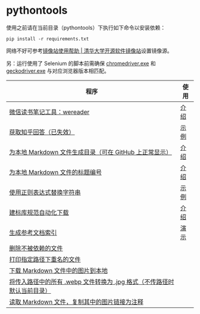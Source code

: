 # pythontools

使用之前请在当前目录（pythontools）下执行如下命令以安装依赖：

<!-- 依赖文件更新命令（确保安装了 pipreqs）：pipreqs ./ --encoding=utf8 --force -->

```
pip install -r requirements.txt
```

网络不好可参考[镜像站使用帮助 \| 清华大学开源软件镜像站](https://mirrors.tuna.tsinghua.edu.cn/help/pypi/)设置镜像源。

另：运行使用了 Selenium 的脚本前需确保 [chromedriver.exe](utils/chromedriver.exe) 和 [geckodriver.exe](utils/geckodriver.exe) 与对应浏览器版本相匹配。

| 程序                                                         | 使用                                                         |
| ------------------------------------------------------------ | ------------------------------------------------------------ |
| [微信读书笔记工具：wereader](wereader)                       | [介绍](https://www.cnblogs.com/Higurashi-kagome/p/12872060.html) |
| [获取知乎回答（已失效）](zhihu)                              | [示例](zhihu/README.md)                                      |
| [为本地 Markdown 文件生成目录（可在 GitHub 上正常显示）](text/toc.py) | [介绍](https://www.cnblogs.com/Higurashi-kagome/p/12724993.html) |
| [为本地 Markdown 文件的标题编号](text/title_number.py)       | [介绍](https://www.cnblogs.com/Higurashi-kagome/p/12747857.html) |
| [使用正则表达式替换字符串](text/str_replace.py)              | [示例](demo/str_replace.md)                                  |
| [建标库规范自动化下载](spider/jianbiaoku/jianbiaoku.py)      | [介绍](https://www.cnblogs.com/Higurashi-kagome/p/15242418.html) |
| [生成参考文档索引](text/references_doc/references_doc.py)    | [演示](text/references_doc/references_doc.gif)               |
| [删除不被依赖的文件](text/find_dependencies.py)              |                                                              |
| [打印指定路径下重名的文件](fs/same_name.py)                  |                                                              |
| [下载 Markdown 文件中的图片到本地](text/get_markdown_img.py) |                                                              |
| [将传入路径中的所有 .webp 文件转换为 .jpg 格式（不传路径时默认当前目录）](img/convert_webp_to_jpg.py) |                                                              |
| [读取 Markdown 文件，复制其中的图片链接为注释](text/copy_image_links_to_comments.py) |                                                              |
